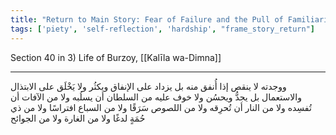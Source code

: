 ```yaml
---
title: "Return to Main Story: Fear of Failure and the Pull of Familiarity"
tags: ['piety', 'self-reflection', 'hardship', "frame_story_return"]
---
```


 Section 40 in 3) Life of Burzoy, [[Kalīla wa-Dimna]]

---
ووجدته لا ينقص إذا أُنفق منه بل يزداد على الإنفاق ويكثُر ولا يَخْلَق على الابتذال والاستعمال بل يجدُّ ويحسُن ولا خوف عليه من السلطان أن يسلُبه ولا من الآفات أن تُفسِده ولا من النار أن تُحرِقه ولا من اللصوص سَرَقًا ولا من السباع افتراسًا ولا من ذي حُمَةٍ لدغًا ولا من الغارة ولا من الجوائح
